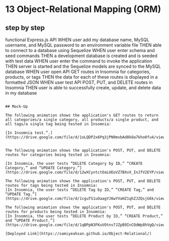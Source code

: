# 13 Object-Relational Mapping (ORM)




## step by step


functional Express.js API
WHEN user add my database name, MySQL username, and MySQL password to an environment variable file
THEN able to connect to a database using Sequelize
WHEN user enter schema and seed commands
THEN a development database is created and is seeded with test data
WHEN user enter the command to invoke the application
THEN server is started and the Sequelize models are synced to the MySQL database
WHEN user open API GET routes in Insomnia for categories, products, or tags
THEN the data for each of these routes is displayed in a formatted JSON
WHEN user test API POST, PUT, and DELETE routes in Insomnia
THEN user is able to successfully create, update, and delete data in my database
```

## Mock-Up

The following animation shows the application's GET routes to return all categories/a single category, all products/a single product, and all tags/a single tag being tested in Insomnia:

[In Insomnia test.”.](https://drive.google.com/file/d/1oLQDP2x6Pq3jPN9mvbAd8kOa7kho0fu4/view)


The following animation shows the application's POST, PUT, and DELETE routes for categories being tested in Insomnia:

[In Insomnia, the user tests “DELETE Category by ID,” “CREATE Category,” and “UPDATE Category.”](https://drive.google.com/file/d/12wXCyntctOaLUEoVZ7BXvX_InJfV2EYP/view)

The following animation shows the application's POST, PUT, and DELETE routes for tags being tested in Insomnia:
[In Insomnia, the user tests “DELETE Tag by ID,” “CREATE Tag,” and “UPDATE Tag.”](https://drive.google.com/file/d/1cguTS1uOaagYJ6wYVaHZ1qhZJZQsjG6k/view)

The following animation shows the application's POST, PUT, and DELETE routes for products being tested in Insomnia:
[In Insomnia, the user tests “DELETE Product by ID,” “CREATE Product,” and “UPDATE Product.”](https://drive.google.com/file/d/1qBPpN3FKuVOtnv7JZpB9InCOdWp8hVgQ/view)

[Deployed Link](https://samiyeahsan.github.io/Object-Relational/)



